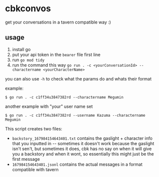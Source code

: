 # cbkconvos
get your conversations in a tavern compatible way :)

## usage

1. install go
2. put your api token in the `bearer` file first line
3. run `go mod tidy`
4. run the command this way `go run . -c <yourConversationId> --charactername <yourCharacterName>`

you can also use `-h` to check what the params do and whats their format

example:
```
$ go run . -c c1ff34u3847382rd --charactername Megumin
```

another example with "your" user name set
```
$ go run . -c c1ff34u3847382rd --username Kazuma --charactername Megumin
```

This script creates two files:
- `backstory_167984154643401.txt` contains the gaslight + character info that you inputted in -- sometimes it doesn't work because the gaslight isn't sen't, but sometimes it does, cbk has no say on when it will give you a backstory and when it wont, so essentially this might just be the first message
- `167984154643401.jsonl` contains the actual messages in a format compatible with tavern
